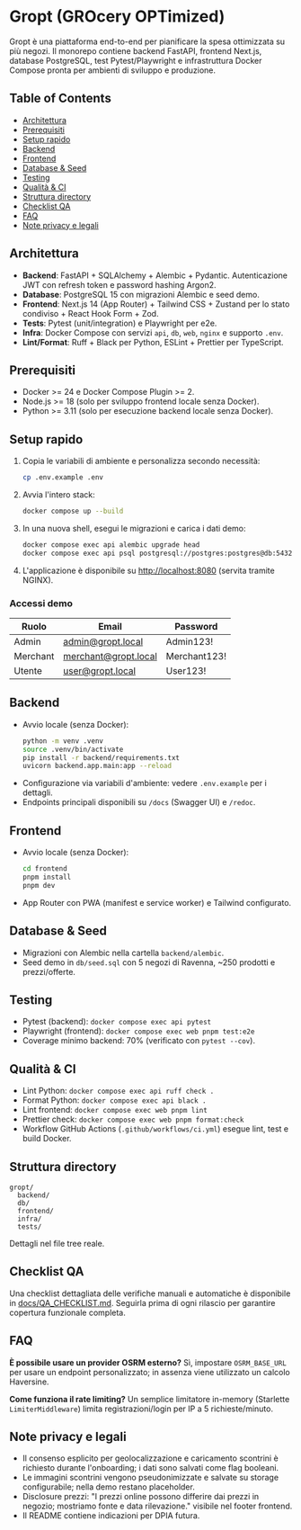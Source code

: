 # Gropt (GROcery OPTimized)

Gropt è una piattaforma end-to-end per pianificare la spesa ottimizzata su più negozi.
Il monorepo contiene backend FastAPI, frontend Next.js, database PostgreSQL, test
Pytest/Playwright e infrastruttura Docker Compose pronta per ambienti di sviluppo e produzione.

## Table of Contents
- [Architettura](#architettura)
- [Prerequisiti](#prerequisiti)
- [Setup rapido](#setup-rapido)
- [Backend](#backend)
- [Frontend](#frontend)
- [Database & Seed](#database--seed)
- [Testing](#testing)
- [Qualità & CI](#qualità--ci)
- [Struttura directory](#struttura-directory)
- [Checklist QA](#checklist-qa)
- [FAQ](#faq)
- [Note privacy e legali](#note-privacy-e-legali)

## Architettura
- **Backend**: FastAPI + SQLAlchemy + Alembic + Pydantic. Autenticazione JWT con refresh
  token e password hashing Argon2.
- **Database**: PostgreSQL 15 con migrazioni Alembic e seed demo.
- **Frontend**: Next.js 14 (App Router) + Tailwind CSS + Zustand per lo stato condiviso +
  React Hook Form + Zod.
- **Tests**: Pytest (unit/integration) e Playwright per e2e.
- **Infra**: Docker Compose con servizi `api`, `db`, `web`, `nginx` e supporto `.env`.
- **Lint/Format**: Ruff + Black per Python, ESLint + Prettier per TypeScript.

## Prerequisiti
- Docker >= 24 e Docker Compose Plugin >= 2.
- Node.js >= 18 (solo per sviluppo frontend locale senza Docker).
- Python >= 3.11 (solo per esecuzione backend locale senza Docker).

## Setup rapido
1. Copia le variabili di ambiente e personalizza secondo necessità:
   ```bash
   cp .env.example .env
   ```
2. Avvia l'intero stack:
   ```bash
   docker compose up --build
   ```
3. In una nuova shell, esegui le migrazioni e carica i dati demo:
   ```bash
   docker compose exec api alembic upgrade head
   docker compose exec api psql postgresql://postgres:postgres@db:5432/gropt -f /app/db/seed.sql
   ```
4. L'applicazione è disponibile su <http://localhost:8080> (servita tramite NGINX).

### Accessi demo
| Ruolo | Email | Password |
|-------|-------|----------|
| Admin | admin@gropt.local | Admin123! |
| Merchant | merchant@gropt.local | Merchant123! |
| Utente | user@gropt.local | User123! |

## Backend
- Avvio locale (senza Docker):
  ```bash
  python -m venv .venv
  source .venv/bin/activate
  pip install -r backend/requirements.txt
  uvicorn backend.app.main:app --reload
  ```
- Configurazione via variabili d'ambiente: vedere `.env.example` per i dettagli.
- Endpoints principali disponibili su `/docs` (Swagger UI) e `/redoc`.

## Frontend
- Avvio locale (senza Docker):
  ```bash
  cd frontend
  pnpm install
  pnpm dev
  ```
- App Router con PWA (manifest e service worker) e Tailwind configurato.

## Database & Seed
- Migrazioni con Alembic nella cartella `backend/alembic`.
- Seed demo in `db/seed.sql` con 5 negozi di Ravenna, ~250 prodotti e prezzi/offerte.

## Testing
- Pytest (backend): `docker compose exec api pytest`
- Playwright (frontend): `docker compose exec web pnpm test:e2e`
- Coverage minimo backend: 70% (verificato con `pytest --cov`).

## Qualità & CI
- Lint Python: `docker compose exec api ruff check .`
- Format Python: `docker compose exec api black .`
- Lint frontend: `docker compose exec web pnpm lint`
- Prettier check: `docker compose exec web pnpm format:check`
- Workflow GitHub Actions (`.github/workflows/ci.yml`) esegue lint, test e build Docker.

## Struttura directory
```
gropt/
  backend/
  db/
  frontend/
  infra/
  tests/
```
Dettagli nel file tree reale.

## Checklist QA
Una checklist dettagliata delle verifiche manuali e automatiche è disponibile in [docs/QA_CHECKLIST.md](docs/QA_CHECKLIST.md).
Seguirla prima di ogni rilascio per garantire copertura funzionale completa.

## FAQ
**È possibile usare un provider OSRM esterno?**
Sì, impostare `OSRM_BASE_URL` per usare un endpoint personalizzato; in assenza viene
utilizzato un calcolo Haversine.

**Come funziona il rate limiting?**
Un semplice limitatore in-memory (Starlette `LimiterMiddleware`) limita registrazioni/login
per IP a 5 richieste/minuto.

## Note privacy e legali
- Il consenso esplicito per geolocalizzazione e caricamento scontrini è richiesto durante
  l'onboarding; i dati sono salvati come flag booleani.
- Le immagini scontrini vengono pseudonimizzate e salvate su storage configurabile; nella
  demo restano placeholder.
- Disclosure prezzi: "I prezzi online possono differire dai prezzi in negozio; mostriamo
  fonte e data rilevazione." visibile nel footer frontend.
- Il README contiene indicazioni per DPIA futura.

